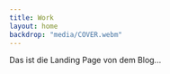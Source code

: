```yaml
---
title: Work
layout: home
backdrop: "media/COVER.webm"
---
```



Das ist die Landing Page von dem Blog...